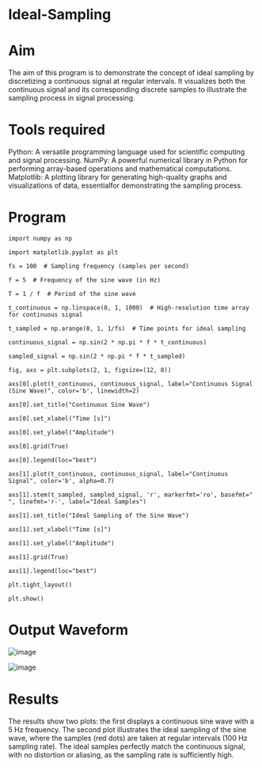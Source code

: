 # Ideal-Sampling
# Aim

The aim of this program is to demonstrate the concept of ideal sampling by discretizing a continuous signal at
regular intervals. It visualizes both the continuous signal and its corresponding discrete samples to illustrate the sampling process in signal processing.

# Tools required

Python: A versatile programming language used for scientific computing and signal processing. NumPy: A powerful numerical library in Python for performing array-based operations and mathematical computations. Matplotlib: A plotting library for generating high-quality graphs and visualizations of data, essentialfor demonstrating the sampling process.

# Program
```
import numpy as np

import matplotlib.pyplot as plt

fs = 100  # Sampling frequency (samples per second)

f = 5  # Frequency of the sine wave (in Hz)

T = 1 / f  # Period of the sine wave

t_continuous = np.linspace(0, 1, 1000)  # High-resolution time array for continuous signal

t_sampled = np.arange(0, 1, 1/fs)  # Time points for ideal sampling

continuous_signal = np.sin(2 * np.pi * f * t_continuous)

sampled_signal = np.sin(2 * np.pi * f * t_sampled)

fig, axs = plt.subplots(2, 1, figsize=(12, 8))

axs[0].plot(t_continuous, continuous_signal, label="Continuous Signal (Sine Wave)", color='b', linewidth=2)

axs[0].set_title("Continuous Sine Wave")

axs[0].set_xlabel("Time [s]")

axs[0].set_ylabel("Amplitude")

axs[0].grid(True)

axs[0].legend(loc="best")

axs[1].plot(t_continuous, continuous_signal, label="Continuous Signal", color='b', alpha=0.7)

axs[1].stem(t_sampled, sampled_signal, 'r', markerfmt='ro', basefmt=" ", linefmt='r-', label="Ideal Samples")

axs[1].set_title("Ideal Sampling of the Sine Wave")

axs[1].set_xlabel("Time [s]")

axs[1].set_ylabel("Amplitude")

axs[1].grid(True)

axs[1].legend(loc="best")

plt.tight_layout()

plt.show()
```
# Output Waveform
![image](https://github.com/user-attachments/assets/c8e3466f-ac5b-4588-94a1-4fb32c34b55c)

![image](https://github.com/user-attachments/assets/ab795b79-dac8-4cf0-8aac-02fd2c2eb0c3)

# Results

The results show two plots: the first displays a continuous sine wave with a 5 Hz frequency. The second plot illustrates the ideal sampling of the sine wave, where the samples (red dots) are taken at regular intervals (100 Hz sampling rate). The ideal samples perfectly match the continuous signal, with no distortion or aliasing, as the sampling rate is sufficiently high.

